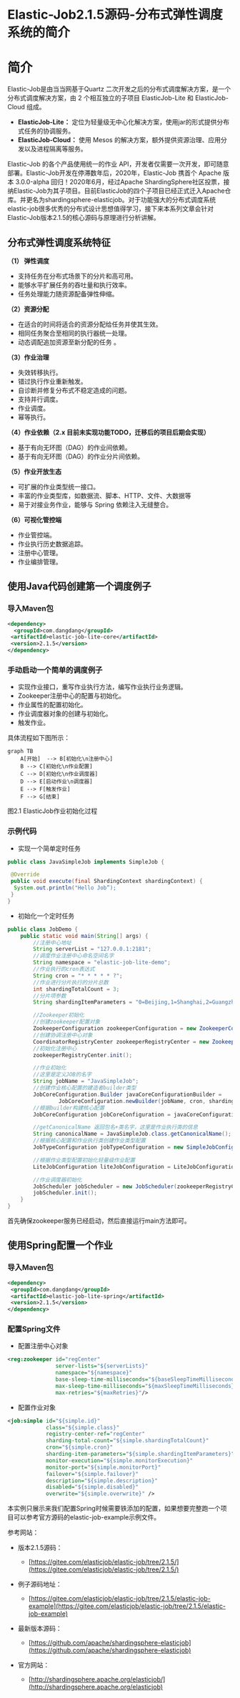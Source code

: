 #  Elastic-Job2.1.5源码-分布式弹性调度系统的简介

# 简介

Elastic-Job是由当当网基于Quartz 二次开发之后的分布式调度解决方案，是一个分布式调度解决方案，由 2 个相互独立的子项目 ElasticJob-Lite 和 ElasticJob-Cloud 组成。

- **ElasticJob-Lite：** 定位为轻量级无中心化解决方案，使用jar的形式提供分布式任务的协调服务。
- **ElasticJob-Cloud：** 使用 Mesos 的解决方案，额外提供资源治理、应用分发以及进程隔离等服务。

Elastic-Job 的各个产品使用统一的作业 API，开发者仅需要一次开发，即可随意部署。Elastic-Job开发在停滞数年后，2020年，Elastic-Job 携首个 Apache 版本 3.0.0-alpha 回归！2020年6月，经过Apache ShardingSphere社区投票，接纳Elastic-Job为其子项目。目前ElasticJob的四个子项目已经正式迁入Apache仓库。并更名为shardingsphere-elasticjob。对于功能强大的分布式调度系统elastic-job很多优秀的分布式设计思想值得学习，接下来本系列文章会针对Elastic-Job版本2.1.5的核心源码与原理进行分析讲解。

## 分布式弹性调度系统特征

**（1） 弹性调度**

- 支持任务在分布式场景下的分片和高可用。
- 能够水平扩展任务的吞吐量和执行效率。
- 任务处理能力随资源配备弹性伸缩。

**（2）资源分配**

- 在适合的时间将适合的资源分配给任务并使其生效。
- 相同任务聚合至相同的执行器统一处理。
- 动态调配追加资源至新分配的任务 。

**（3）作业治理**

- 失效转移执行。
- 错过执行作业重新触发。
- 自诊断并修复分布式不稳定造成的问题。
- 支持并行调度。
- 作业调度。
- 幂等执行。

**（4）作业依赖（2.x 目前未实现功能TODO，迁移后的项目后期会实现）**

- 基于有向无环图（DAG）的作业间依赖。
- 基于有向无环图（DAG）的作业分片间依赖。

**（5）作业开放生态**

- 可扩展的作业类型统一接口。
- 丰富的作业类型库，如数据流、脚本、HTTP、文件、大数据等
- 易于对接业务作业，能够与 Spring 依赖注入无缝整合。

**（6）可视化管控端**

- 作业管控端。
- 作业执行历史数据追踪。
- 注册中心管理。
- 作业编排管理。

 

## 使用Java代码创建第一个调度例子

### 导入Maven包

```xml
<dependency>
  <groupId>com.dangdang</groupId>
 <artifactId>elastic-job-lite-core</artifactId>
 <version>2.1.5</version>
</dependency>
```

### 手动启动一个简单的调度例子

-  实现作业接口，重写作业执行方法，编写作业执行业务逻辑。
- Zookeeper注册中心的配置与初始化。
- 作业属性的配置初始化。
- 作业调度器对象的创建与初始化。
- 触发作业。

具体流程如下图所示：

```mermaid
graph TB
    A[开始]  --> B[初始化\n注册中心]
    B --> C[初始化\n作业配置]
    C --> D[初始化\n作业调度器]
    D --> E[启动作业\n调度器]
    E --> F[触发作业]
    F --> G[结束]
```
图2.1 ElasticJob作业初始化过程


### 示例代码

- 实现一个简单定时任务

```Java
public class JavaSimpleJob implements SimpleJob {

 @Override
 public void execute(final ShardingContext shardingContext) {
  System.out.println("Hello Job”);
 }
}
```

- 初始化一个定时任务

```Java
public class JobDemo {
    public static void main(String[] args) {
        //注册中心地址
        String serverList = "127.0.0.1:2181";
        //调度作业注册中心命名空间名字
        String namespace = "elastic-job-lite-demo";
        //作业执行的cron表达式
        String cron = "* * * * * ?";
        //作业进行分片执行的分片总数
        int shardingTotalCount = 3;
        //分片项参数
        String shardingItemParameters = "0=Beijing,1=Shanghai,2=Guangzhou";

        //Zookeeper初始化
        //创建zookeeper配置对象
        ZookeeperConfiguration zookeeperConfiguration = new ZookeeperConfiguration(serverList, namespace);
        //创建协调注册中心对象
        CoordinatorRegistryCenter zookeeperRegistryCenter = new ZookeeperRegistryCenter(zookeeperConfiguration);
        //初始化注册中心
        zookeeperRegistryCenter.init();

        //作业初始化
        //这里是定义JOB的名字
        String jobName = "JavaSimpleJob";
        //创建作业核心配置的建造者builder类型
        JobCoreConfiguration.Builder javaCoreConfigurationBuilder =
                JobCoreConfiguration.newBuilder(jobName, cron, shardingTotalCount);
        //根据builder构建核心配置
        JobCoreConfiguration jobCoreConfiguration = javaCoreConfigurationBuilder.shardingItemParameters(shardingItemParameters).build();

        //getCanonicalName 返回包名+类名字，这里是作业执行类的信息
        String canonicalName = JavaSimpleJob.class.getCanonicalName();
        //根据核心配置和作业执行类创建作业类型配置
        JobTypeConfiguration jobTypeConfiguration = new SimpleJobConfiguration(jobCoreConfiguration, canonicalName);

        //根据作业类型配置初始化轻量级作业配置
        LiteJobConfiguration liteJobConfiguration = LiteJobConfiguration.newBuilder(jobTypeConfiguration).build();

        //作业调度器初始化
        JobScheduler jobScheduler = new JobScheduler(zookeeperRegistryCenter, liteJobConfiguration);
        jobScheduler.init();
    }
}
```

首先确保zookeeper服务已经启动，然后直接运行main方法即可。

## 使用Spring配置一个作业

### 导入Maven包

```xml
<dependency>
 <groupId>com.dangdang</groupId>
 <artifactId>elastic-job-lite-spring</artifactId>
 <version>2.1.5</version>
</dependency>
```

### 配置Spring文件

- 配置注册中心对象

```xml
<reg:zookeeper id="regCenter" 
               server-lists="${serverLists}" 
               namespace="${namespace}" 
               base-sleep-time-milliseconds="${baseSleepTimeMilliseconds}"             
               max-sleep-time-milliseconds="${maxSleepTimeMilliseconds}" 
               max-retries="${maxRetries}"/>
```

- 配置作业对象

```xml
<job:simple id="${simple.id}" 
            class="${simple.class}" 
            registry-center-ref="regCenter"
            sharding-total-count="${simple.shardingTotalCount}"
            cron="${simple.cron}"  
            sharding-item-parameters="${simple.shardingItemParameters}"
            monitor-execution="${simple.monitorExecution}" 
            monitor-port="${simple.monitorPort}"
            failover="${simple.failover}"
            description="${simple.description}" 
            disabled="${simple.disabled}"
            overwrite="${simple.overwrite}" />
```

本实例只展示来我们配置Spring时候需要铁添加的配置，如果想要完整跑一个项目可以参考官方源码的elastic-job-example示例文件。



参考网站：

- 版本2.1.5源码：
  - [https://gitee.com/elasticjob/elastic-job/tree/2.1.5/](https://gitee.com/elasticjob/elastic-job/tree/2.1.5/)
  
- 例子源码地址：
  - [https://gitee.com/elasticjob/elastic-job/tree/2.1.5/elastic-job-example](https://gitee.com/elasticjob/elastic-job/tree/2.1.5/elastic-job-example)

- 最新版本源码：
  - [https://github.com/apache/shardingsphere-elasticjob](https://github.com/apache/shardingsphere-elasticjob)

- 官方网站：
  - [http://shardingsphere.apache.org/elasticjob/](http://shardingsphere.apache.org/elasticjob)


 